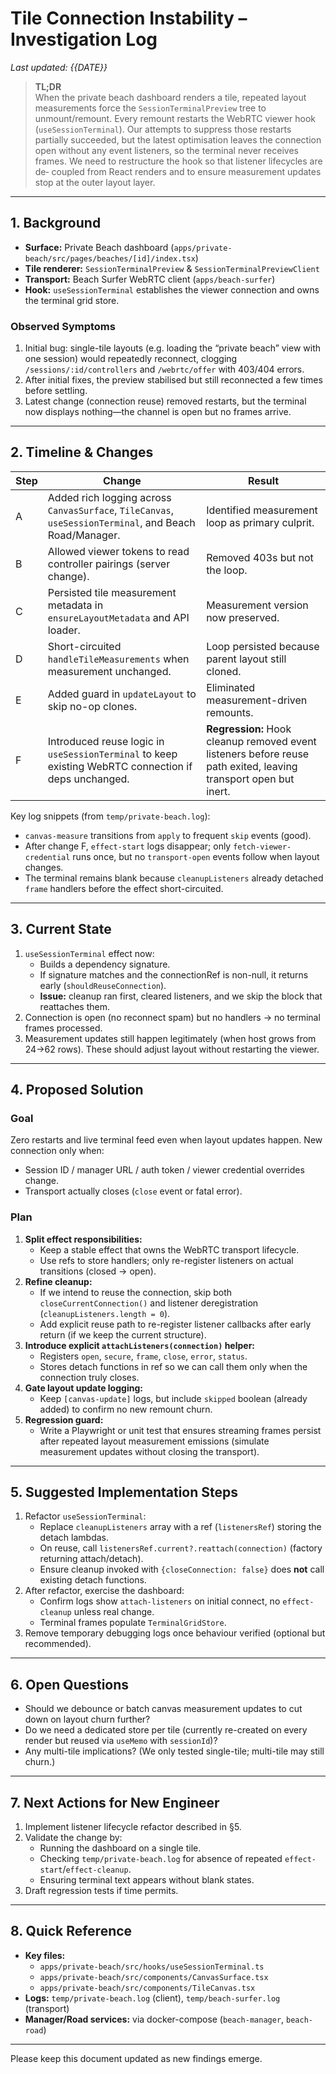 # Tile Connection Instability – Investigation Log

_Last updated: {{DATE}}_

> **TL;DR**  
> When the private beach dashboard renders a tile, repeated layout measurements force the
> `SessionTerminalPreview` tree to unmount/remount. Every remount restarts the WebRTC viewer hook
> (`useSessionTerminal`). Our attempts to suppress those restarts partially succeeded, but the
> latest optimisation leaves the connection open without any event listeners, so the terminal
> never receives frames. We need to restructure the hook so that listener lifecycles are de‑
> coupled from React renders and to ensure measurement updates stop at the outer layout layer.

---

## 1. Background

- **Surface:** Private Beach dashboard (`apps/private-beach/src/pages/beaches/[id]/index.tsx`)
- **Tile renderer:** `SessionTerminalPreview` & `SessionTerminalPreviewClient`
- **Transport:** Beach Surfer WebRTC client (`apps/beach-surfer`)
- **Hook:** `useSessionTerminal` establishes the viewer connection and owns the terminal grid store.

### Observed Symptoms

1. Initial bug: single-tile layouts (e.g. loading the “private beach” view with one session) would
   repeatedly reconnect, clogging `/sessions/:id/controllers` and `/webrtc/offer` with 403/404
   errors.
2. After initial fixes, the preview stabilised but still reconnected a few times before settling.
3. Latest change (connection reuse) removed restarts, but the terminal now displays nothing—the
   channel is open but no frames arrive.

---

## 2. Timeline & Changes

| Step | Change | Result |
| ---- | ------ | ------ |
| A | Added rich logging across `CanvasSurface`, `TileCanvas`, `useSessionTerminal`, and Beach Road/Manager. | Identified measurement loop as primary culprit. |
| B | Allowed viewer tokens to read controller pairings (server change). | Removed 403s but not the loop. |
| C | Persisted tile measurement metadata in `ensureLayoutMetadata` and API loader. | Measurement version now preserved. |
| D | Short-circuited `handleTileMeasurements` when measurement unchanged. | Loop persisted because parent layout still cloned. |
| E | Added guard in `updateLayout` to skip no-op clones. | Eliminated measurement-driven remounts. |
| F | Introduced reuse logic in `useSessionTerminal` to keep existing WebRTC connection if deps unchanged. | **Regression:** Hook cleanup removed event listeners before reuse path exited, leaving transport open but inert. |

Key log snippets (from `temp/private-beach.log`):

- `canvas-measure` transitions from `apply` to frequent `skip` events (good).
- After change F, `effect-start` logs disappear; only `fetch-viewer-credential` runs once, but
  no `transport-open` events follow when layout changes.
- The terminal remains blank because `cleanupListeners` already detached `frame` handlers before
  the effect short-circuited.

---

## 3. Current State

1. `useSessionTerminal` effect now:
   - Builds a dependency signature.
   - If signature matches and the connectionRef is non-null, it returns early (`shouldReuseConnection`).
   - **Issue:** cleanup ran first, cleared listeners, and we skip the block that reattaches them.
2. Connection is open (no reconnect spam) but no handlers → no terminal frames processed.
3. Measurement updates still happen legitimately (when host grows from 24→62 rows). These should
   adjust layout without restarting the viewer.

---

## 4. Proposed Solution

### Goal

Zero restarts and live terminal feed even when layout updates happen. New connection only when:

- Session ID / manager URL / auth token / viewer credential overrides change.
- Transport actually closes (`close` event or fatal error).

### Plan

1. **Split effect responsibilities:**
   - Keep a stable effect that owns the WebRTC transport lifecycle.
   - Use refs to store handlers; only re-register listeners on actual transitions (closed → open).
2. **Refine cleanup:**
   - If we intend to reuse the connection, skip both `closeCurrentConnection()` and listener
     deregistration (`cleanupListeners.length = 0`).
   - Add explicit reuse path to re-register listener callbacks after early return (if we keep the
     current structure).
3. **Introduce explicit `attachListeners(connection)` helper:**
   - Registers `open`, `secure`, `frame`, `close`, `error`, `status`.
   - Stores detach functions in ref so we can call them only when the connection truly closes.
4. **Gate layout update logging:**
   - Keep `[canvas-update]` logs, but include `skipped` boolean (already added) to confirm no new
     remount churn.
5. **Regression guard:**
   - Write a Playwright or unit test that ensures streaming frames persist after repeated layout
     measurement emissions (simulate measurement updates without closing the transport).

---

## 5. Suggested Implementation Steps

1. Refactor `useSessionTerminal`:
   - Replace `cleanupListeners` array with a ref (`listenersRef`) storing the detach lambdas.
   - On reuse, call `listenersRef.current?.reattach(connection)` (factory returning attach/detach).
   - Ensure cleanup invoked with `{closeConnection: false}` does **not** call existing detach functions.
2. After refactor, exercise the dashboard:
   - Confirm logs show `attach-listeners` on initial connect, no `effect-cleanup` unless real change.
   - Terminal frames populate `TerminalGridStore`.
3. Remove temporary debugging logs once behaviour verified (optional but recommended).

---

## 6. Open Questions

- Should we debounce or batch canvas measurement updates to cut down on layout churn further?
- Do we need a dedicated store per tile (currently re-created on every render but reused via
  `useMemo` with `sessionId`)?
- Any multi-tile implications? (We only tested single-tile; multi-tile may still churn.)

---

## 7. Next Actions for New Engineer

1. Implement listener lifecycle refactor described in §5.
2. Validate the change by:
   - Running the dashboard on a single tile.
   - Checking `temp/private-beach.log` for absence of repeated `effect-start`/`effect-cleanup`.
   - Ensuring terminal text appears without blank states.
3. Draft regression tests if time permits.

---

## 8. Quick Reference

- **Key files:**
  - `apps/private-beach/src/hooks/useSessionTerminal.ts`
  - `apps/private-beach/src/components/CanvasSurface.tsx`
  - `apps/private-beach/src/components/TileCanvas.tsx`
- **Logs:** `temp/private-beach.log` (client), `temp/beach-surfer.log` (transport)
- **Manager/Road services:** via docker-compose (`beach-manager`, `beach-road`)

---

Please keep this document updated as new findings emerge.

